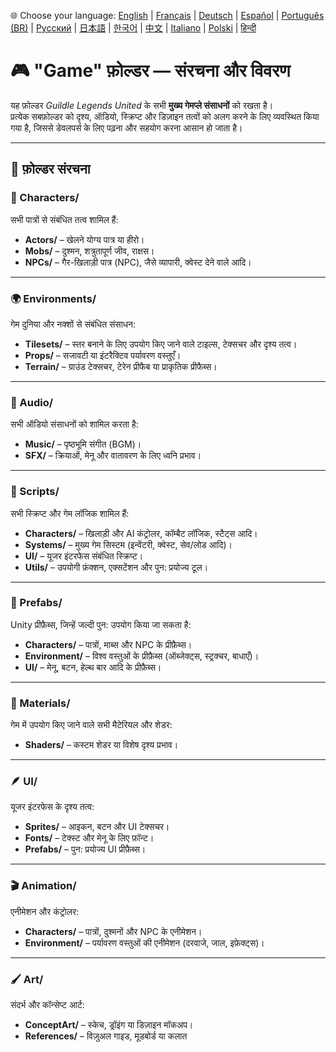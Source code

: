 🌐 Choose your language:
[English](Readme.md) | [Français](Readme.fr.md) | [Deutsch](Readme.de.md) | [Español](Readme.es.md) | [Português (BR)](Readme.br.md) | [Русский](Readme.ru.md) | [日本語](Readme.jp.md) | [한국어](Readme.kr.md) | [中文](Readme.cn.md) | [Italiano](Readme.it.md) | [Polski](Readme.pl.md) | [हिन्दी](Readme.in.md)

# 🎮 "Game" फ़ोल्डर — संरचना और विवरण

यह फ़ोल्डर *Guildle Legends United* के सभी **मुख्य गेमप्ले संसाधनों** को रखता है।  
प्रत्येक सबफ़ोल्डर को दृश्य, ऑडियो, स्क्रिप्ट और डिज़ाइन तत्वों को अलग करने के लिए व्यवस्थित किया गया है, जिससे डेवलपर्स के लिए पढ़ना और सहयोग करना आसान हो जाता है।

---

## 📁 फ़ोल्डर संरचना

### 🧍 Characters/
सभी पात्रों से संबंधित तत्व शामिल हैं:
- **Actors/** – खेलने योग्य पात्र या हीरो।
- **Mobs/** – दुश्मन, शत्रुतापूर्ण जीव, राक्षस।
- **NPCs/** – गैर-खिलाड़ी पात्र (NPC), जैसे व्यापारी, क्वेस्ट देने वाले आदि।

---

### 🌍 Environments/
गेम दुनिया और नक्शों से संबंधित संसाधन:
- **Tilesets/** – स्तर बनाने के लिए उपयोग किए जाने वाले टाइल्स, टेक्सचर और दृश्य तत्व।
- **Props/** – सजावटी या इंटरैक्टिव पर्यावरण वस्तुएँ।
- **Terrain/** – ग्राउंड टेक्सचर, टेरेन प्रीफैब या प्राकृतिक प्रीफैब्स।

---

### 🎵 Audio/
सभी ऑडियो संसाधनों को शामिल करता है:
- **Music/** – पृष्ठभूमि संगीत (BGM)।
- **SFX/** – क्रियाओं, मेनू और वातावरण के लिए ध्वनि प्रभाव।

---

### 🧠 Scripts/
सभी स्क्रिप्ट और गेम लॉजिक शामिल हैं:
- **Characters/** – खिलाड़ी और AI कंट्रोलर, कॉम्बैट लॉजिक, स्टैट्स आदि।
- **Systems/** – मुख्य गेम सिस्टम (इन्वेंटरी, क्वेस्ट, सेव/लोड आदि)।
- **UI/** – यूजर इंटरफेस संबंधित स्क्रिप्ट।
- **Utils/** – उपयोगी फ़ंक्शन, एक्सटेंशन और पुन: प्रयोज्य टूल।

---

### 🧱 Prefabs/
Unity प्रीफ़ैब्स, जिन्हें जल्दी पुन: उपयोग किया जा सकता है:
- **Characters/** – पात्रों, माब्स और NPC के प्रीफ़ैब्स।
- **Environment/** – विश्व वस्तुओं के प्रीफ़ैब्स (ऑब्जेक्ट्स, स्ट्रक्चर, बाधाएँ)।
- **UI/** – मेनू, बटन, हेल्थ बार आदि के प्रीफ़ैब्स।

---

### 🎨 Materials/
गेम में उपयोग किए जाने वाले सभी मैटेरियल और शेडर:
- **Shaders/** – कस्टम शेडर या विशेष दृश्य प्रभाव।

---

### 🪶 UI/
यूजर इंटरफेस के दृश्य तत्व:
- **Sprites/** – आइकन, बटन और UI टेक्सचर।
- **Fonts/** – टेक्स्ट और मेनू के लिए फ़ॉन्ट।
- **Prefabs/** – पुन: प्रयोज्य UI प्रीफ़ैब्स।

---

### 🎬 Animation/
एनीमेशन और कंट्रोलर:
- **Characters/** – पात्रों, दुश्मनों और NPC के एनीमेशन।
- **Environment/** – पर्यावरण वस्तुओं की एनीमेशन (दरवाजे, जाल, इफ़ेक्ट्स)।

---

### 🖌️ Art/
संदर्भ और कॉन्सेप्ट आर्ट:
- **ConceptArt/** – स्केच, ड्रॉइंग या डिज़ाइन मॉकअप।
- **References/** – विज़ुअल गाइड, मूडबोर्ड या कलात


